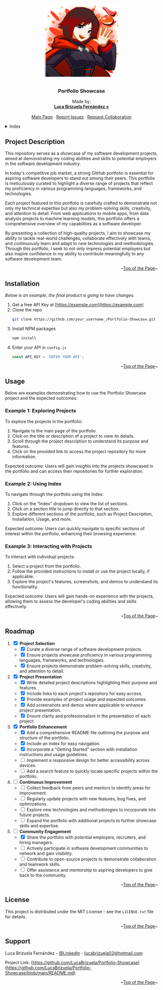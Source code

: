 <a name="readme-top"></a>


<!-- Logo -->
<br />
<div align="center">
  <a href="https://github.com/LucaBrizuela/Portfolio-Showcase/blob/main/README.md">
    <img src="Proyect Images/Dj-HqT-UUAATz9a.png" alt="Logo" width="250" height="250">
  </a>

  <h3 align="center">Portfolio Showcase</h3>

  <p align="center">
    Made by:
    <br />
    <a href="https://github.com/LucaBrizuela"><strong>Luca Brizuela Fernández »</strong></a>
    <br />
    <br />
    <a href="https://github.com/LucaBrizuela/Portfolio-Showcase/blob/main/README.md#readme-top">Main Page</a>
    ·
    <a href="https://github.com/LucaBrizuela/Portfolio-Showcase/issues">Report Issues</a>
    ·
    <a href="https://github.com/LucaBrizuela/Portfolio-Showcase/pulls">Request Collaboration</a>
  </p>
</div>



<!-- Index -->
<details>
  <summary>Index</summary>
  <ol>
    <li><a href="#about-the-project">Project Description</a></li>
    <li><a href="#installation">Installation</a></li>
    <li><a href="#usage">Usage</a></li>
    <li><a href="#roadmap">Roadmap</a></li>
    <li><a href="#license">License</a></li>
    <li><a href="#contact">Contact</a></li>
  </ol>
</details>




<!-- Description -->
## Project Description

This repository serves as a showcase of my software development projects, aimed at demonstrating my coding abilities and skills to potential employers in the software development industry.

In today's competitive job market, a strong GitHub portfolio is essential for aspiring software developers to stand out among their peers. This portfolio is meticulously curated to highlight a diverse range of projects that reflect my proficiency in various programming languages, frameworks, and technologies.

Each project featured in this portfolio is carefully crafted to demonstrate not only my technical expertise but also my problem-solving skills, creativity, and attention to detail. From web applications to mobile apps, from data analysis projects to machine learning models, this portfolio offers a comprehensive overview of my capabilities as a software developer.

By presenting a collection of high-quality projects, I aim to showcase my ability to tackle real-world challenges, collaborate effectively with teams, and continuously learn and adapt to new technologies and methodologies. Through this portfolio, I seek to not only impress potential employers but also inspire confidence in my ability to contribute meaningfully to any software development team.

<p align="right">~<a href="#readme-top">Top of the Page</a>~</p>


<!-- GETTING STARTED -->
## Installation

_Below is an example, the final product is going to have changes._

1. Get a free API Key at [https://example.com](https://example.com)
2. Clone the repo
   ```sh
   git clone https://github.com/your_username_/Portfolio-Showcase.git
   ```
3. Install NPM packages
   ```sh
   npm install
   ```
4. Enter your API in `config.js`
   ```js
   const API_KEY = 'ENTER YOUR API';
   ```

<p align="right">~<a href="#readme-top">Top of the Page</a>~</p>



<!-- USAGE EXAMPLES -->
## Usage

<p>Below are examples demonstrating how to use the Portfolio Showcase project and the expected outcomes:</p>

<h3>Example 1: Exploring Projects</h3>
<p>To explore the projects in the portfolio:</p>
<ol>
  <li>Navigate to the main page of the portfolio.</li>
  <li>Click on the title or description of a project to view its details.</li>
  <li>Scroll through the project description to understand its purpose and features.</li>
  <li>Click on the provided link to access the project repository for more information.</li>
</ol>
<p>Expected outcome: Users will gain insights into the projects showcased in the portfolio and can access their repositories for further exploration.</p>

<h3>Example 2: Using Index</h3>
<p>To navigate through the portfolio using the Index:</p>
<ol>
  <li>Click on the "Index" dropdown to view the list of sections.</li>
  <li>Click on a section title to jump directly to that section.</li>
  <li>Explore different sections of the portfolio, such as Project Description, Installation, Usage, and more.</li>
</ol>
<p>Expected outcome: Users can quickly navigate to specific sections of interest within the portfolio, enhancing their browsing experience.</p>

<h3>Example 3: Interacting with Projects</h3>
<p>To interact with individual projects:</p>
<ol>
  <li>Select a project from the portfolio.</li>
  <li>Follow the provided instructions to install or use the project locally, if applicable.</li>
  <li>Explore the project's features, screenshots, and demos to understand its functionality.</li>
</ol>
<p>Expected outcome: Users will gain hands-on experience with the projects, allowing them to assess the developer's coding abilities and skills effectively.</p>

<p align="right">~<a href="#readme-top">Top of the Page</a>~</p>



<!-- ROADMAP -->
## Roadmap
  <ol>
    <li>
      <input type="checkbox" checked> <strong>Project Selection</strong>
      <ul>
        <li><input type="checkbox" checked> Curate a diverse range of software development projects.</li>
        <li><input type="checkbox" checked> Ensure projects showcase proficiency in various programming languages, frameworks, and technologies.</li>
        <li><input type="checkbox" checked> Ensure projects demonstrate problem-solving skills, creativity, and attention to detail.</li>
      </ul>
    </li>
    <li>
      <input type="checkbox" checked> <strong>Project Presentation</strong>
      <ul>
        <li><input type="checkbox" checked> Write detailed project descriptions highlighting their purpose and features.</li>
        <li><input type="checkbox" checked> Include links to each project's repository for easy access.</li>
        <li><input type="checkbox" checked> Provide examples of project usage and expected outcomes.</li>
        <li><input type="checkbox" checked> Add screenshots and demos where applicable to enhance project presentation.</li>
        <li><input type="checkbox" checked> Ensure clarity and professionalism in the presentation of each project.</li>
      </ul>
    </li>
    <li>
      <input type="checkbox" checked> <strong>Portfolio Enhancement</strong>
      <ul>
        <li><input type="checkbox" checked> Add a comprehensive README file outlining the purpose and structure of the portfolio.</li>
        <li><input type="checkbox" checked> Include an Index for easy navigation.</li>
        <li><input type="checkbox" checked> Incorporate a "Getting Started" section with installation instructions and usage guidelines.</li>
        <li><input type="checkbox"> Implement a responsive design for better accessibility across devices.</li>
        <li><input type="checkbox"> Add a search feature to quickly locate specific projects within the portfolio.</li>
      </ul>
    </li>
    <li>
      <input type="checkbox"> <strong>Continuous Improvement</strong>
      <ul>
        <li><input type="checkbox"> Collect feedback from peers and mentors to identify areas for improvement.</li>
        <li><input type="checkbox"> Regularly update projects with new features, bug fixes, and optimizations.</li>
        <li><input type="checkbox"> Explore new technologies and methodologies to incorporate into future projects.</li>
        <li><input type="checkbox"> Expand the portfolio with additional projects to further showcase skills and expertise.</li>
      </ul>
    </li>
    <li>
      <input type="checkbox"> <strong>Community Engagement</strong>
      <ul>
        <li><input type="checkbox" checked> Share the portfolio with potential employers, recruiters, and hiring managers.</li>
        <li><input type="checkbox"> Actively participate in software development communities to network and gain visibility.</li>
        <li><input type="checkbox"> Contribute to open-source projects to demonstrate collaboration and teamwork skills.</li>
        <li><input type="checkbox"> Offer assistance and mentorship to aspiring developers to give back to the community.</li>
      </ul>
    </li>
  </ol>
</body>
</html>


<p align="right">~<a href="#readme-top">Top of the Page</a>~</p>



<!-- LICENSE -->
## License

This project is distributed under the MIT License - see the `LICENSE.txt` file for details.

<p align="right">~<a href="#readme-top">Top of the Page</a>~</p>


<!-- Support -->
## Support

Luca Brizuela Fernández - [@LinkedIn](https://www.linkedin.com/in/luca-brizuela-8a47a3300/) - lucabrizuela02@hotmail.com

Project Link: [https://github.com/LucaBrizuela/Portfolio-Showcase](https://github.com/LucaBrizuela/Portfolio-Showcase/blob/main/README.md)

<p align="right">~<a href="#readme-top">Top of the Page</a>~</p>

